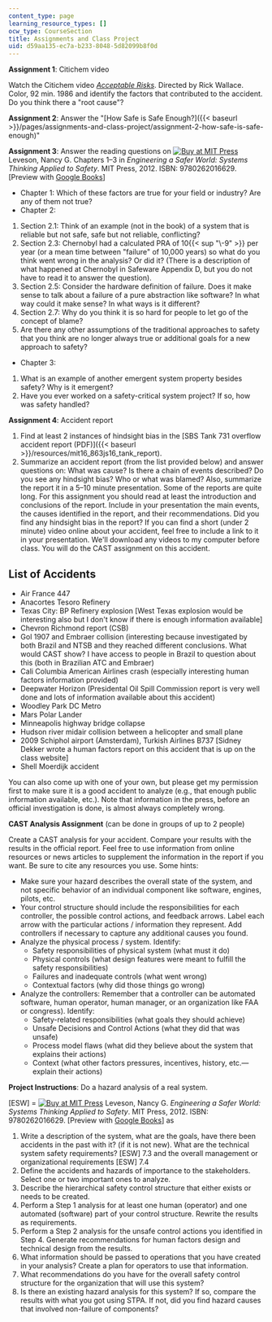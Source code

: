 ```yaml
---
content_type: page
learning_resource_types: []
ocw_type: CourseSection
title: Assignments and Class Project
uid: d59aa135-ec7a-b233-8048-5d82099b8f0d
---
```


**Assignment 1**: Citichem video

Watch the Citichem video [_Acceptable Risks_](http://www.imdb.com/title/tt0090586/). Directed by Rick Wallace. Color, 92 min. 1986 and identify the factors that contributed to the accident. Do you think there a "root cause"?

**Assignment 2**: Answer the "[How Safe is Safe Enough?]({{< baseurl >}}/pages/assignments-and-class-project/assignment-2-how-safe-is-safe-enough)"

**Assignment 3**: Answer the reading questions on [![Buy at MIT Press](/images/mp_logo.gif)](https://mitpress.mit.edu/9780262016629) Leveson, Nancy G. Chapters 1–3 in _Engineering a Safer World: Systems Thinking Applied to Safety_. MIT Press, 2012. ISBN: 9780262016629. \[Preview with [Google Books](http://books.google.com/books?id=6dDxCwAAQBAJ&pg=PAfrontcover)\]

*   Chapter 1: Which of these factors are true for your field or industry? Are any of them not true?
*   Chapter 2:

1.  Section 2.1: Think of an example (not in the book) of a system that is reliable but not safe, safe but not reliable, conflicting?
2.  Section 2.3: Chernobyl had a calculated PRA of 10{{< sup "\\-9" >}} per year (or a mean time between "failure" of 10,000 years) so what do you think went wrong in the analysis? Or did it? (There is a description of what happened at Chernobyl in Safeware Appendix D, but you do not have to read it to answer the question).
3.  Section 2.5: Consider the hardware definition of failure. Does it make sense to talk about a failure of a pure abstraction like software? In what way could it make sense? In what ways is it different?
4.  Section 2.7: Why do you think it is so hard for people to let go of the concept of blame?
5.  Are there any other assumptions of the traditional approaches to safety that you think are no longer always true or additional goals for a new approach to safety?

*   Chapter 3:

1.  What is an example of another emergent system property besides safety? Why is it emergent?
2.  Have you ever worked on a safety-critical system project? If so, how was safety handled?

**Assignment 4**: Accident report

1.  Find at least 2 instances of hindsight bias in the [SBS Tank 731 overflow accident report (PDF)]({{< baseurl >}}/resources/mit16_863js16_tank_report).
2.  Summarize an accident report (from the list provided below) and answer questions on: What was cause? Is there a chain of events described? Do you see any hindsight bias? Who or what was blamed? Also, summarize the report it in a 5–10 minute presentation. Some of the reports are quite long. For this assignment you should read at least the introduction and conclusions of the report. Include in your presentation the main events, the causes identified in the report, and their recommendations. Did you find any hindsight bias in the report? If you can find a short (under 2 minute) video online about your accident, feel free to include a link to it in your presentation. We'll download any videos to my computer before class. You will do the CAST assignment on this accident.

List of Accidents
-----------------

*   Air France 447
*   Anacortes Tesoro Refinery
*   Texas City: BP Refinery explosion \[West Texas explosion would be interesting also but I don't know if there is enough information available\]
*   Chevron Richmond report (CSB)
*   Gol 1907 and Embraer collision (interesting because investigated by both Brazil and NTSB and they reached different conclusions. What would CAST show? I have access to people in Brazil to question about this (both in Brazilian ATC and Embraer)
*   Cali Columbia American Airlines crash (especially interesting human factors information provided)
*   Deepwater Horizon (Presidental Oil Spill Commission report is very well done and lots of information available about this accident)
*   Woodley Park DC Metro
*   Mars Polar Lander
*   Minneapolis highway bridge collapse
*   Hudson river midair collision between a helicopter and small plane
*   2009 Schiphol airport (Amsterdam), Turkish Airlines B737 \[Sidney Dekker wrote a human factors report on this accident that is up on the class website\]
*   Shell Moerdijk accident

You can also come up with one of your own, but please get my permission first to make sure it is a good accident to analyze (e.g., that enough public information available, etc.). Note that information in the press, before an official investigation is done, is almost always completely wrong.

**CAST Analysis Assignment** (can be done in groups of up to 2 people)

Create a CAST analysis for your accident. Compare your results with the results in the official report. Feel free to use information from online resources or news articles to supplement the information in the report if you want. Be sure to cite any resources you use. Some hints:

*   Make sure your hazard describes the overall state of the system, and not specific behavior of an individual component like software, engines, pilots, etc.
*   Your control structure should include the responsibilities for each controller, the possible control actions, and feedback arrows. Label each arrow with the particular actions / information they represent. Add controllers if necessary to capture any additional causes you found.
*   Analyze the physical process / system. Identify:
    *   Safety responsibilities of physical system (what must it do)
    *   Physical controls (what design features were meant to fulfill the safety responsibilities)
    *   Failures and inadequate controls (what went wrong)
    *   Contextual factors (why did those things go wrong)
*   Analyze the controllers: Remember that a controller can be automated software, human operator, human manager, or an organization like FAA or congress). Identify:
    *   Safety-related responsibilities (what goals they should achieve)
    *   Unsafe Decisions and Control Actions (what they did that was unsafe)
    *   Process model flaws (what did they believe about the system that explains their actions)
    *   Context (what other factors pressures, incentives, history, etc.—explain their actions)

**Project Instructions**: Do a hazard analysis of a real system.

\[ESW\] = [![Buy at MIT Press](/images/mp_logo.gif)](https://mitpress.mit.edu/9780262016629) Leveson, Nancy G. _Engineering a Safer World: Systems Thinking Applied to Safety_. MIT Press, 2012. ISBN: 9780262016629. \[Preview with [Google Books](http://books.google.com/books?id=6dDxCwAAQBAJ&pg=PAfrontcover)\] as

1.  Write a description of the system, what are the goals, have there been accidents in the past with it? (if it is not new). What are the technical system safety requirements? \[ESW\] 7.3 and the overall management or organizational requirements \[ESW\] 7.4
2.  Define the accidents and hazards of importance to the stakeholders. Select one or two important ones to analyze.
3.  Describe the hierarchical safety control structure that either exists or needs to be created.
4.  Perform a Step 1 analysis for at least one human (operator) and one automated (software) part of your control structure. Rewrite the results as requirements.
5.  Perform a Step 2 analysis for the unsafe control actions you identified in Step 4. Generate recommendations for human factors design and technical design from the results.
6.  What information should be passed to operations that you have created in your analysis? Create a plan for operators to use that information.
7.  What recommendations do you have for the overall safety control structure for the organization that will use this system?
8.  Is there an existing hazard analysis for this system? If so, compare the results with what you got using STPA. If not, did you find hazard causes that involved non-failure of components?